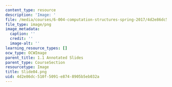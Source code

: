 ```yaml
---
content_type: resource
description: 'Image: '
file: /media/courses/6-004-computation-structures-spring-2017/4d2e86dc510f5091e8748905b5eb032a_Slide04.png
file_type: image/png
image_metadata:
  caption: ''
  credit: ''
  image-alt: ''
learning_resource_types: []
ocw_type: OCWImage
parent_title: 1.1 Annotated Slides
parent_type: CourseSection
resourcetype: Image
title: Slide04.png
uid: 4d2e86dc-510f-5091-e874-8905b5eb032a
---
```

